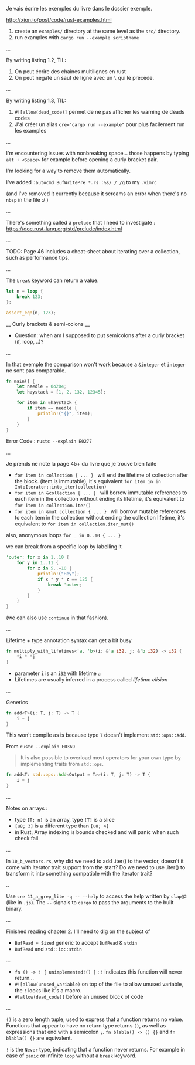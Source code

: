 Je vais écrire les exemples du livre dans le dossier exemple.

http://xion.io/post/code/rust-examples.html

1. create an `examples/` directory at the same level as the `src/` directory.
2. run examples with `cargo run --example scriptname`

...

By writing listing 1.2, TIL:
1. On peut écrire des chaines multilignes en rust 
2. On peut negate un saut de ligne avec un `\` qui le précède.

...

By writing listing 1.3, TIL:
1. `#![allow(dead_code)]` permet de ne pas afficher les warning de deads codes
2. J'ai créer un alias `cre="cargo run --example"` pour plus facilement run les examples

...

I'm encountering issues with nonbreaking space... those happens by typing `alt + <Space>` for example before opening a curly bracket pair.

I'm looking for a way to remove them automatically.

I've added `:autocmd BufWritePre *.rs :%s/ / /g` to my `.vimrc`

(and I've removed it currently because it screams an error when there's no `nbsp` in the file :/ )

...

There's something called a `prelude` that I need to investigate : https://doc.rust-lang.org/std/prelude/index.html

...

TODO: Page 46 includes a cheat-sheet about iterating over a collection, such as performance tips.

...

The `break` keyword can return a value.
```rust
let n = loop {
	break 123;
};

assert_eq!(n, 123);
```
__ Curly brackets & semi-colons __
- Question: when am I supposed to put semicolons after a curly bracket (if, loop, ..)?

...

In that exemple the comparison won't work because a `&integer` et `integer` ne sont pas comparable.
```rust
fn main() {
    let needle = 0o204;
    let haystack = [1, 2, 132, 12345];

    for item in &haystack {
        if item == needle {
            println!("{}", item);
        }
    }
}
```
Error Code : `rustc --explain E0277`

... 

Je prends ne note la page 45+ du livre que je trouve bien faite

- `for item in collection { ... } ` will end the lifetime  of collection after the block. (item is immutable), it's equivalent `for item in in IntoIterator::into_iter(collection)`
- `for item in &collection { ... } ` will borrow immutable references to each item in the collection without ending its lifetime, it's equivalent to `for item in collection.iter()`
- `for item in &mut collection { ... } ` will borrow mutable references to each item in the collection without ending the collection lifetime, it's equivalent to `for item in collection.iter_mut()`

also, anonymous loops 
`for _ in 0..10 { ... }`

we can break from a specific loop by labelling it 
```rust
'outer: for x in 1..10 {
    for y in 1..11 {
        for z in 5..=10 {
            println!("Hey");
            if x * y * z == 125 {
                break 'outer;
            }
        }
    }
}
```

(we can also use `continue` in that fashion).

...

Lifetime + type annotation syntax can get a bit busy

```rust
fn multiply_with_lifetimes<'a, 'b>(i: &'a i32, j: &'b i32) -> i32 {
    *i * *j
}
```

- parameter `i` is an `i32` with lifetime `a`
- Lifetimes are usually inferred in a process called _lifetime elision_

...

Generics

```rust
fn add<T>(i: T, j: T) -> T { 
    i + j 
}
```

This won't compile as is because type `T` doesn't implement `std::ops::Add`.

From `rustc --explain E0369`
> It is also possible to overload most operators for your own type by implementing traits from `std::ops`.

```rust
fn add<T: std::ops::Add<Output = T>>(i: T, j: T) -> T {
    i + j 
}
```
...

Notes on arrays :

- type `[T; n]` is an array, type `[T]` is a slice
- `[u8; 3]` is a different type than `[u8; 4]`
- in Rust, Array indexing is bounds checked and will panic when such check fail

... 

In `10_b_vectors.rs`, why did we need to add .iter() to the vector, doesn't it come with iterator trait support from the start? Do we need to use .iter() to transform it into something compatible with the iterator trait?

..

Use `cre 11_a_grep_lite -q -- --help` to access the help written by `clap@2` (like in `.js`).
The `--` signals to `cargo` to pass the arguments to the built binary.

...

Finished reading chapter 2. I'll need to dig on the subject of
- `BufRead + Sized` generic to accept `BufRead` & `stdin`
- `BufRead` and `std::io::stdin` 

...

- `fn () -> ! { unimplemented!() }` : `!` indicates this function will never return...
- `#![allow(unused_variable)` on top of the file to allow unused variable, the `!` looks like it's a macro.
- `#[allow(dead_code)]` before an unused block of code

...

`()` is a zero length tuple, used to express that a function returns no value. Functions that appear to have no return type returns `()`, as well as expressions that end with a semicolon `;`.
`fn blabla() -> () {}` and `fn blabla() {}` are equivalent.

`!` is the `Never` type, indicating that a function never returns. For example in case of `panic` or infinite `loop` without a `break` keyword.


